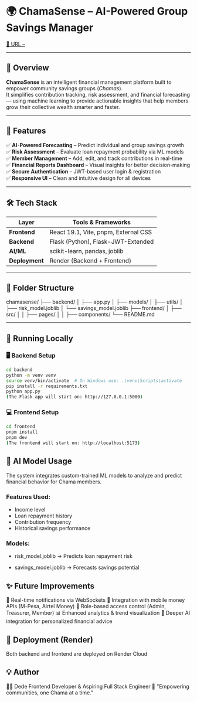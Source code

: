 # 🌍 ChamaSense – AI-Powered Group Savings Manager

[🔗 URL – ]()

---

## 📖 Overview

**ChamaSense** is an intelligent financial management platform built to empower community savings groups (_Chamas_).  
It simplifies contribution tracking, risk assessment, and financial forecasting — using machine learning to provide actionable insights that help members grow their collective wealth smarter and faster.

---

## 🚀 Features

✅ **AI-Powered Forecasting** – Predict individual and group savings growth  
✅ **Risk Assessment** – Evaluate loan repayment probability via ML models  
✅ **Member Management** – Add, edit, and track contributions in real-time  
✅ **Financial Reports Dashboard** – Visual insights for better decision-making  
✅ **Secure Authentication** – JWT-based user login & registration  
✅ **Responsive UI** – Clean and intuitive design for all devices

---

## 🛠️ Tech Stack

| Layer          | Tools & Frameworks                   |
| -------------- | ------------------------------------ |
| **Frontend**   | React 19.1, Vite, pnpm, External CSS |
| **Backend**    | Flask (Python), Flask-JWT-Extended   |
| **AI/ML**      | scikit-learn, pandas, joblib         |
| **Deployment** | Render (Backend + Frontend)          |

---

## 📂 Folder Structure

chamasense/
├── backend/
│ ├── app.py
│ ├── models/
│ ├── utils/
│ ├── risk_model.joblib
│ └── savings_model.joblib
├── frontend/
│ ├── src/
│ │ ├── pages/
│ │ ├── components/
└── README.md

---

## 🧪 Running Locally

### 🖥 Backend Setup

```bash
cd backend
python -m venv venv
source venv/bin/activate  # On Windows use: .\venv\Scripts\activate
pip install -r requirements.txt
python app.py
(The Flask app will start on: http://127.0.0.1:5000)
```

### 💻 Frontend Setup

```bash
cd frontend
pnpm install
pnpm dev
(The frontend will start on: http://localhost:5173)
```

## 🧠 AI Model Usage

The system integrates custom-trained ML models to analyze and predict financial behavior for Chama members.

### Features Used:

- Income level
- Loan repayment history
- Contribution frequency
- Historical savings performance

### Models:

- risk_model.joblib → Predicts loan repayment risk

- savings_model.joblib → Forecasts savings potential

## ✨ Future Improvements

🚀 Real-time notifications via WebSockets
📱 Integration with mobile money APIs (M-Pesa, Airtel Money)
🔐 Role-based access control (Admin, Treasurer, Member)
📊 Enhanced analytics & trend visualization
🤖 Deeper AI integration for personalized financial advice

## 🧩 Deployment (Render)

Both backend and frontend are deployed on Render Cloud

## 💡 Author

👩‍💻 Dede
Frontend Developer & Aspiring Full Stack Engineer
💬 "Empowering communities, one Chama at a time."
